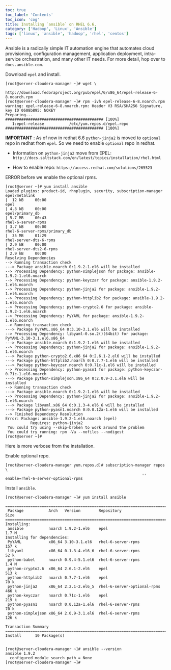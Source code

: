 ```yaml
---
toc: true 
toc_label: 'Contents' 
toc_icon: 'cog'
title: Installing `ansible` on RHEL 6.6.
category: ['Hadoop', 'Linux', 'Ansible']
tags: ['linux', 'ansible', 'hadoop', 'rhel', 'centos']
---
```


Ansible is a radically simple IT automation engine that automates cloud provisioning, configuration management, application deployment, intra-service orchestration, and many other IT needs. For more detail, hop over to `docs.ansible.com`.

Download `epel` and install.

	[root@server-cloudera-manager ~]# wget \
                    http://download.fedoraproject.org/pub/epel/6/x86_64/epel-release-6-8.noarch.rpm
	[root@server-cloudera-manager ~]# rpm -ivh epel-release-6-8.noarch.rpm
	warning: epel-release-6-8.noarch.rpm: Header V3 RSA/SHA256 Signature, key ID 0608b895: NOKEY
	Preparing...                ########################################### [100%]
	   1:epel-release           /etc/yum.repos.d/epel.repo
	########################################### [100%]

**IMPORTANT** : As of now in redhat 6.6 `python-jinja2` is moved to `optional` repo in redhat from `epel`. So we need to enable `optional` repo in redhat.

* Information on `python-jinja2` move from EPEL: `http://docs.saltstack.com/en/latest/topics/installation/rhel.html` 

* How to enable repo: `https://access.redhat.com/solutions/265523`

ERROR before we enable the optional rpms.

    [root@server ~]# yum install ansible
    Loaded plugins: product-id, rhnplugin, security, subscription-manager
    epel/metalink                                                                 |  12 kB     00:00
    epel                                                                          | 4.3 kB     00:00
    epel/primary_db                                                               | 5.7 MB     00:43
    rhel-6-server-rpms                                                            | 3.7 kB     00:00
    rhel-6-server-rpms/primary_db                                                 |  35 MB     01:29
    rhel-server-dts-6-rpms                                                        | 2.9 kB     00:00
    rhel-server-dts2-6-rpms                                                       | 2.9 kB     00:00
    Resolving Dependencies
    --> Running transaction check
    ---> Package ansible.noarch 0:1.9.2-1.el6 will be installed
    --> Processing Dependency: python-simplejson for package: ansible-1.9.2-1.el6.noarch
    --> Processing Dependency: python-keyczar for package: ansible-1.9.2-1.el6.noarch
    --> Processing Dependency: python-jinja2 for package: ansible-1.9.2-1.el6.noarch
    --> Processing Dependency: python-httplib2 for package: ansible-1.9.2-1.el6.noarch
    --> Processing Dependency: python-crypto2.6 for package: ansible-1.9.2-1.el6.noarch
    --> Processing Dependency: PyYAML for package: ansible-1.9.2-1.el6.noarch
    --> Running transaction check
    ---> Package PyYAML.x86_64 0:3.10-3.1.el6 will be installed
    --> Processing Dependency: libyaml-0.so.2()(64bit) for package: PyYAML-3.10-3.1.el6.x86_64
    ---> Package ansible.noarch 0:1.9.2-1.el6 will be installed
    --> Processing Dependency: python-jinja2 for package: ansible-1.9.2-1.el6.noarch
    ---> Package python-crypto2.6.x86_64 0:2.6.1-2.el6 will be installed
    ---> Package python-httplib2.noarch 0:0.7.7-1.el6 will be installed
    ---> Package python-keyczar.noarch 0:0.71c-1.el6 will be installed
    --> Processing Dependency: python-pyasn1 for package: python-keyczar-0.71c-1.el6.noarch
    ---> Package python-simplejson.x86_64 0:2.0.9-3.1.el6 will be installed
    --> Running transaction check
    ---> Package ansible.noarch 0:1.9.2-1.el6 will be installed
    --> Processing Dependency: python-jinja2 for package: ansible-1.9.2-1.el6.noarch
    ---> Package libyaml.x86_64 0:0.1.3-4.el6_6 will be installed
    ---> Package python-pyasn1.noarch 0:0.0.12a-1.el6 will be installed
    --> Finished Dependency Resolution
    Error: Package: ansible-1.9.2-1.el6.noarch (epel)
               Requires: python-jinja2
     You could try using --skip-broken to work around the problem
     You could try running: rpm -Va --nofiles --nodigest
    [root@server ~]#



Here is more verbose from the installation. 
 
Enable optional repo.

	[root@server-cloudera-manager yum.repos.d]# subscription-manager repos \
                                                                --enable=rhel-6-server-optional-rpms

Install `ansible`.

	[root@server-cloudera-manager ~]# yum install ansible
	
	===========================================================================
	 Package           Arch   Version        Repository                   Size
	===========================================================================
	Installing:
	 ansible           noarch 1.9.2-1.el6    epel                        1.7 M
	Installing for dependencies:
	 PyYAML            x86_64 3.10-3.1.el6   rhel-6-server-rpms          157 k
	 libyaml           x86_64 0.1.3-4.el6_6  rhel-6-server-rpms           52 k
	 python-babel      noarch 0.9.4-5.1.el6  rhel-6-server-rpms          1.4 M
	 python-crypto2.6  x86_64 2.6.1-2.el6    epel                        513 k
	 python-httplib2   noarch 0.7.7-1.el6    epel                         70 k
	 python-jinja2     x86_64 2.2.1-2.el6_5  rhel-6-server-optional-rpms 466 k
	 python-keyczar    noarch 0.71c-1.el6    epel                        219 k
	 python-pyasn1     noarch 0.0.12a-1.el6  rhel-6-server-rpms           70 k
	 python-simplejson x86_64 2.0.9-3.1.el6  rhel-6-server-rpms          126 k

	Transaction Summary
	===========================================================================
	Install      10 Package(s)

	
	[root@server-cloudera-manager ~]# ansible --version
	ansible 1.9.2
	  configured module search path = None
	[root@server-cloudera-manager ~]#

